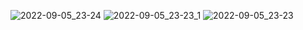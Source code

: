 
![2022-09-05_23-24](https://user-images.githubusercontent.com/58514512/188489154-6347441c-0776-4f4a-af02-17fd1bf7cbdb.png)
![2022-09-05_23-23_1](https://user-images.githubusercontent.com/58514512/188489167-08285c1a-fca9-4ddf-9404-9978e316f772.png)
![2022-09-05_23-23](https://user-images.githubusercontent.com/58514512/188489173-53690cc8-b6df-48ae-bfc2-f4d037b60561.png)
